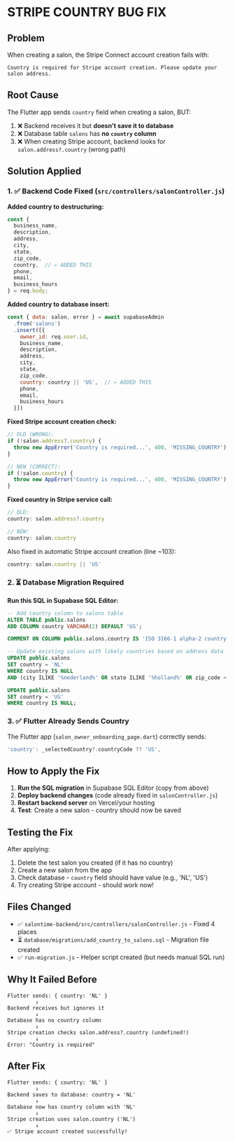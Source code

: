 # STRIPE COUNTRY BUG FIX

## Problem
When creating a salon, the Stripe Connect account creation fails with:
```
Country is required for Stripe account creation. Please update your salon address.
```

## Root Cause
The Flutter app sends `country` field when creating a salon, BUT:
1. ❌ Backend receives it but **doesn't save it to database**
2. ❌ Database table `salons` has **no `country` column**
3. ❌ When creating Stripe account, backend looks for `salon.address?.country` (wrong path)

## Solution Applied

### 1. ✅ Backend Code Fixed (`src/controllers/salonController.js`)

**Added country to destructuring:**
```javascript
const {
  business_name,
  description,
  address,
  city,
  state,
  zip_code,
  country,  // ← ADDED THIS
  phone,
  email,
  business_hours
} = req.body;
```

**Added country to database insert:**
```javascript
const { data: salon, error } = await supabaseAdmin
  .from('salons')
  .insert([{
    owner_id: req.user.id,
    business_name,
    description,
    address,
    city,
    state,
    zip_code,
    country: country || 'US',  // ← ADDED THIS
    phone,
    email,
    business_hours
  }])
```

**Fixed Stripe account creation check:**
```javascript
// OLD (WRONG):
if (!salon.address?.country) {
  throw new AppError('Country is required...', 400, 'MISSING_COUNTRY');
}

// NEW (CORRECT):
if (!salon.country) {
  throw new AppError('Country is required...', 400, 'MISSING_COUNTRY');
}
```

**Fixed country in Stripe service call:**
```javascript
// OLD:
country: salon.address?.country

// NEW:
country: salon.country
```

Also fixed in automatic Stripe account creation (line ~103):
```javascript
country: salon.country || 'US'
```

### 2. ⏳ Database Migration Required

**Run this SQL in Supabase SQL Editor:**

```sql
-- Add country column to salons table
ALTER TABLE public.salons 
ADD COLUMN country VARCHAR(2) DEFAULT 'US';

COMMENT ON COLUMN public.salons.country IS 'ISO 3166-1 alpha-2 country code (e.g., US, NL, GB). Required for Stripe Connect.';

-- Update existing salons with likely countries based on address data
UPDATE public.salons 
SET country = 'NL' 
WHERE country IS NULL 
AND (city ILIKE '%nederland%' OR state ILIKE '%holland%' OR zip_code ~ '^[0-9]{4}[A-Z]{2}$');

UPDATE public.salons 
SET country = 'US' 
WHERE country IS NULL;
```

### 3. ✅ Flutter Already Sends Country

The Flutter app (`salon_owner_onboarding_page.dart`) correctly sends:
```dart
'country': _selectedCountry?.countryCode ?? 'US',
```

## How to Apply the Fix

1. **Run the SQL migration** in Supabase SQL Editor (copy from above)
2. **Deploy backend changes** (code already fixed in `salonController.js`)
3. **Restart backend server** on Vercel/your hosting
4. **Test**: Create a new salon - country should now be saved

## Testing the Fix

After applying:
1. Delete the test salon you created (if it has no country)
2. Create a new salon from the app
3. Check database - `country` field should have value (e.g., 'NL', 'US')
4. Try creating Stripe account - should work now!

## Files Changed
- ✅ `salontime-backend/src/controllers/salonController.js` - Fixed 4 places
- ⏳ `database/migrations/add_country_to_salons.sql` - Migration file created
- ✅ `run-migration.js` - Helper script created (but needs manual SQL run)

## Why It Failed Before
```
Flutter sends: { country: 'NL' }
         ↓
Backend receives but ignores it
         ↓
Database has no country column
         ↓
Stripe creation checks salon.address?.country (undefined!)
         ↓
Error: "Country is required"
```

## After Fix
```
Flutter sends: { country: 'NL' }
         ↓
Backend saves to database: country = 'NL'
         ↓
Database now has country column with 'NL'
         ↓
Stripe creation uses salon.country ('NL')
         ↓
✅ Stripe account created successfully!
```

